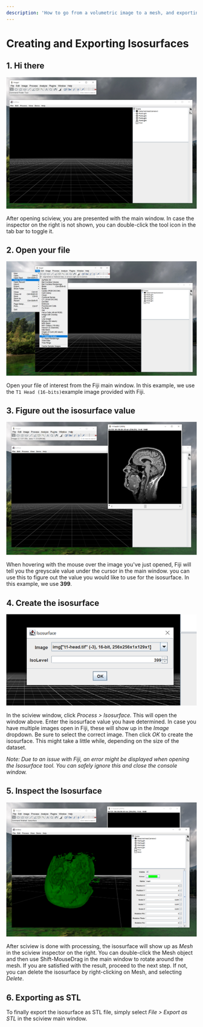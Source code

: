 ```yaml
---
description: 'How to go from a volumetric image to a mesh, and exporting it as STL.'
---
```


# Creating and Exporting Isosurfaces

## 1. Hi there

![](../.gitbook/assets/1.png)

After opening sciview, you are presented with the main window. In case the inspector on the right is not shown, you can double-click the tool icon in the tab bar to toggle it.

## 2. Open your file

![](../.gitbook/assets/2.png)

Open your file of interest from the Fiji main window. In this example, we use the `T1 Head (16-bits)`example image provided with Fiji.

## 3. Figure out the isosurface value

![](../.gitbook/assets/3%20%281%29%20%281%29%20%281%29.png)

When hovering with the mouse over the image you've just opened, Fiji will tell you the greyscale value under the cursor in the main window. you can use this to figure out the value you would like to use for the isosurface. In this example, we use **399**.

## 4. Create the isosurface

![](../.gitbook/assets/4%20%281%29.png)

In the sciview window, click _Process &gt; Isosurface._ This will open the window above. Enter the isosurface value you have determined. In case you have multiple images open in Fiji, these will show up in the _Image_ dropdown. Be sure to select the correct image. Then click _OK_ to create the isosurface. This might take a little while, depending on the size of the dataset.

_Note: Due to an issue with Fiji, an error might be displayed when opening the Isosurface tool. You can safely ignore this and close the console window._

## 5. Inspect the Isosurface

![](../.gitbook/assets/5.png)

After sciview is done with processing, the isosurface will show up as _Mesh_ in the sciview inspector on the right. You can double-click the Mesh object and then use Shift-MouseDrag in the main window to rotate around the mesh. If you are satisfied with the result, proceed to the next step. If not, you can delete the isosurface by right-clicking on Mesh, and selecting _Delete_.

## 6. Exporting as STL

To finally export the isosurface as STL file, simply select _File &gt; Export as STL_ in the sciview main window.

